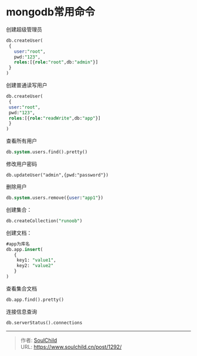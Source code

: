 # mongodb常用命令

<!--more-->
创建超级管理员
```sql
db.createUser(
 { 
   user:"root", 
   pwd:"123", 
   roles:[{role:"root",db:"admin"}] 
 } 
)
```

创建普通读写用户
```sql
db.createUser(
 { 
 user:"root", 
 pwd:"123", 
 roles:[{role:"readWrite",db:"app"}] 
 } 
)
```

查看所有用户
```sql
db.system.users.find().pretty()
```
修改用户密码
```
db.updateUser("admin",{pwd:"password"})
```
删除用户
```sql
db.system.users.remove({user:"app1"})
```


创建集合：
```sql
db.createCollection("runoob")
```

创建文档：
```sql
#app为库名
db.app.insert(
   {
    key1: "value1",
    key2: "value2"
   }
)
```
查看集合文档
```sql
db.app.find().pretty()
```

连接信息查询
```sql
db.serverStatus().connections
```



---

> 作者: [SoulChild](https://www.soulchild.cn)  
> URL: https://www.soulchild.cn/post/1292/  

